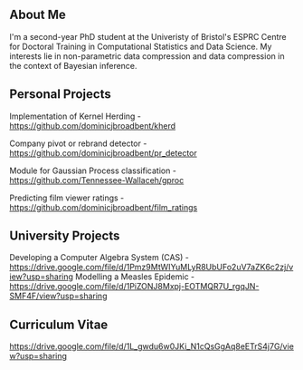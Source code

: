 ## About Me
I'm a second-year PhD student at the Univeristy of Bristol's ESPRC Centre for Doctoral Training in Computational Statistics and Data Science. My interests lie in non-parametric data compression and data compression in the context of Bayesian inference.

## Personal Projects
Implementation of Kernel Herding - https://github.com/dominicjbroadbent/kherd

Company pivot or rebrand detector - https://github.com/dominicjbroadbent/pr_detector

Module for Gaussian Process classification - https://github.com/Tennessee-Wallaceh/gproc

Predicting film viewer ratings - https://github.com/dominicjbroadbent/film_ratings

## University Projects
Developing a Computer Algebra System (CAS) - https://drive.google.com/file/d/1Pmz9MtWIYuMLyR8UbUFo2uV7aZK6c2zj/view?usp=sharing
Modelling a Measles Epidemic - https://drive.google.com/file/d/1PiZONJ8Mxpj-EOTMQR7U_rgqJN-SMF4F/view?usp=sharing

## Curriculum Vitae
https://drive.google.com/file/d/1L_gwdu6w0JKi_N1cQsGgAq8eETrS4j7G/view?usp=sharing
